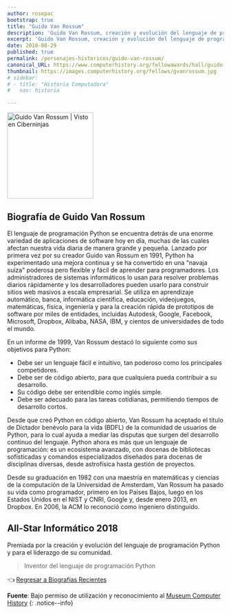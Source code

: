 ```yaml
---
author: rosepac
bootstrap: true
title: "Guido Van Rossum"
description: 'Guido Van Rossum, creación y evolución del lenguaje de programación Python y para el liderazgo de su comunidad.'
excerpt: 'Guido Van Rossum, creación y evolución del lenguaje de programación Python y para el liderazgo de su comunidad.'
date: 2018-08-29
published: true
permalink: /personajes-historicos/guido-van-rossum/
canonical_URL: https://www.computerhistory.org/fellowawards/hall/guido-van-rossum/
thumbnail: https://images.computerhistory.org/fellows/gvanrossum.jpg
# sidebar:
# - title: "Historia Computadora"
#   nav: historia

---
```


<img src="https://images.computerhistory.org/fellows/gvanrossum.jpg" width="200px" high="250px" alt="Guido Van Rossum | Visto en Ciberninjas" title="Guido Van Rossum | Visto en Ciberninjas" />

## **Biografía de Guido Van Rossum**

El lenguaje de programación Python se encuentra detrás de una enorme variedad de aplicaciones de software hoy en día, muchas de las cuales afectan nuestra vida diaria de manera grande y pequeña. Lanzado por primera vez por su creador Guido van Rossum en 1991, Python ha experimentado una mejora continua y se ha convertido en una "navaja suiza" poderosa pero flexible y fácil de aprender para programadores. Los administradores de sistemas informáticos lo usan para resolver problemas diarios rápidamente y los desarrolladores pueden usarlo para construir sitios web masivos a escala empresarial. Se utiliza en aprendizaje automático, banca, informática científica, educación, videojuegos, matemáticas, física, ingeniería y para la creación rápida de prototipos de software por miles de entidades, incluidas Autodesk, Google, Facebook, Microsoft, Dropbox, Alibaba, NASA, IBM, y cientos de universidades de todo el mundo.

En un informe de 1999, Van Rossum destacó lo siguiente como sus objetivos para Python:

- Debe ser un lenguaje fácil e intuitivo, tan poderoso como los principales competidores.
- Debe ser de código abierto, para que cualquiera pueda contribuir a su desarrollo.
- Su código debe ser entendible como inglés simple.
- Debe ser adecuado para las tareas cotidianas, permitiendo tiempos de desarrollo cortos.

Desde que creó Python en código abierto, Van Rossum ha aceptado el título de Dictador benévolo para la vida (BDFL) de la comunidad de usuarios de Python, para lo cual ayuda a mediar las disputas que surgen del desarrollo continuo del lenguaje. Python ahora es más que un lenguaje de programación: es un ecosistema avanzado, con docenas de bibliotecas sofisticadas y comandos especializados diseñados para docenas de disciplinas diversas, desde astrofísica hasta gestión de proyectos.

Desde su graduación en 1982 con una maestría en matemáticas y ciencias de la computación de la Universidad de Amsterdam, Van Rossum ha pasado su vida como programador, primero en los Países Bajos, luego en los Estados Unidos en el NIST y CNRI, Google y, desde enero 2013, en Dropbox. En 2006, la ACM lo reconoció como ingeniero distinguido.

## All-Star Informático 2018

Premiada por la creación y evolución del lenguaje de programación Python y para el liderazgo de su comunidad.

> Inventor del lenguaje de programación Python

👈 [Regresar a Biografías Recientes](/personajes-historicos/#-biografías-agregadas-más-recientes-)

**Fuente**: Bajo permiso de utilización y reconocimiento al [Museum Computer History](https://www.computerhistory.org/ "Página web el Museo de la Historia de las Computadoras") 
{: .notice--info}